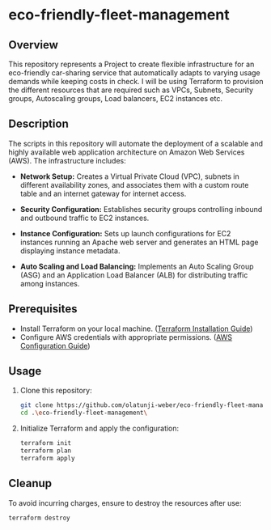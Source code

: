 # eco-friendly-fleet-management

## Overview

This repository represents a Project to create flexible infrastructure for an eco-friendly car-sharing service that automatically adapts to varying usage demands while keeping costs in check. I will be using Terraform to provision the different resources that are required such as VPCs, Subnets, Security groups, Autoscaling groups, Load balancers, EC2 instances etc.

## Description

The scripts in this repository will automate the deployment of a scalable and highly available web application architecture on Amazon Web Services (AWS). The infrastructure includes:

- **Network Setup:** Creates a Virtual Private Cloud (VPC), subnets in different availability zones, and associates them with a custom route table and an internet gateway for internet access.

- **Security Configuration:** Establishes security groups controlling inbound and outbound traffic to EC2 instances.

- **Instance Configuration:** Sets up launch configurations for EC2 instances running an Apache web server and generates an HTML page displaying instance metadata.

- **Auto Scaling and Load Balancing:** Implements an Auto Scaling Group (ASG) and an Application Load Balancer (ALB) for distributing traffic among instances.

## Prerequisites

- Install Terraform on your local machine. ([Terraform Installation Guide](https://learn.hashicorp.com/tutorials/terraform/install-cli))
- Configure AWS credentials with appropriate permissions. ([AWS Configuration Guide](https://docs.aws.amazon.com/cli/latest/userguide/cli-configure-files.html))

## Usage

1. Clone this repository:

    ```bash
    git clone https://github.com/olatunji-weber/eco-friendly-fleet-management.git
    cd .\eco-friendly-fleet-management\
    ```

2. Initialize Terraform and apply the configuration:

    ```bash
    terraform init
    terraform plan
    terraform apply
    ```

## Cleanup

To avoid incurring charges, ensure to destroy the resources after use:

```bash
terraform destroy
```
